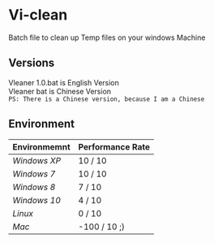# Vi-clean
Batch file to clean up Temp files on your windows Machine
## Versions
Vleaner 1.0.bat is English Version  
Vleaner bat is Chinese Version  
`PS: There is a Chinese version, because I am a Chinese `

## Environment
Environmemnt | Performance Rate
--- | --- 
*Windows XP* | 10 / 10
*Windows 7* | 10 / 10
*Windows 8* |  7 / 10
*Windows 10* | 4 / 10
*Linux*| 0 / 10
*Mac*| -100 / 10 ;)
